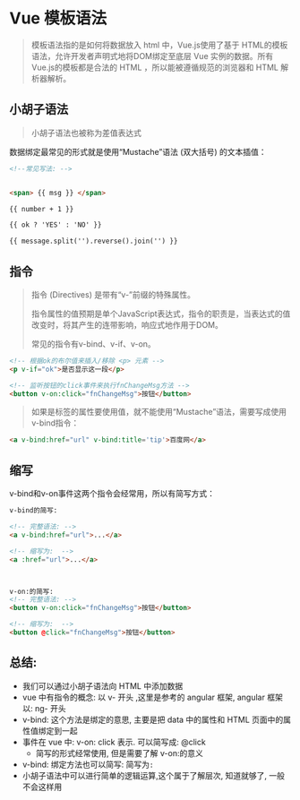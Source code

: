 # Vue 模板语法

> 模板语法指的是如何将数据放入 html 中，Vue.js使用了基于 HTML的模板语法，允许开发者声明式地将DOM绑定至底层 Vue 实例的数据。所有 Vue.js的模板都是合法的 HTML ，所以能被遵循规范的浏览器和 HTML 解析器解析。



## 小胡子语法

> 小胡子语法也被称为差值表达式

数据绑定最常见的形式就是使用“Mustache”语法 (双大括号) 的文本插值：

```html
<!--常见写法: -->


<span> {{ msg }} </span>

{{ number + 1 }}

{{ ok ? 'YES' : 'NO' }}

{{ message.split('').reverse().join('') }}
```



## 指令

> 指令 (Directives) 是带有“v-”前缀的特殊属性。
>
> 指令属性的值预期是单个JavaScript表达式，指令的职责是，当表达式的值改变时，将其产生的连带影响，响应式地作用于DOM。
>
> 常见的指令有v-bind、v-if、v-on。

```html
<!-- 根据ok的布尔值来插入/移除 <p> 元素 -->
<p v-if="ok">是否显示这一段</p>

<!-- 监听按钮的click事件来执行fnChangeMsg方法 -->
<button v-on:click="fnChangeMsg">按钮</button>
```



> 如果是标签的属性要使用值，就不能使用“Mustache”语法，需要写成使用v-bind指令：

```html
<a v-bind:href="url" v-bind:title='tip'>百度网</a>
```



## 缩写

v-bind和v-on事件这两个指令会经常用，所以有简写方式：

```html
v-bind的简写: 

<!-- 完整语法: -->
<a v-bind:href="url">...</a>

<!-- 缩写为:  -->
<a :href="url">...</a>



v-on:的简写: 
<!-- 完整语法: -->
<button v-on:click="fnChangeMsg">按钮</button>

<!-- 缩写为:  -->
<button @click="fnChangeMsg">按钮</button>
```



## 总结:

- 我们可以通过小胡子语法向 HTML 中添加数据
- vue 中有指令的概念:  以 v- 开头 ,这里是参考的 angular  框架,  angular 框架以: ng- 开头
- v-bind:   这个方法是绑定的意思,  主要是把 data 中的属性和 HTML 页面中的属性值绑定到一起
- 事件在 vue 中:   v-on:  click 表示.            可以简写成:  @click             
	- 简写的形式经常使用, 但是需要了解 v-on:的意义
- v-bind:  绑定方法也可以简写:  简写为`:`
- 小胡子语法中可以进行简单的逻辑运算,这个属于了解层次, 知道就够了, 一般不会这样用

